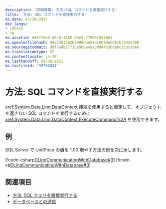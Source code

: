```yaml
---
description: '詳細情報: 方法:SQL コマンドを直接実行する'
title: '方法: SQL コマンドを直接実行する'
ms.date: 03/30/2017
dev_langs:
- csharp
- vb
ms.assetid: 04671bb0-40c0-4465-86e5-77986f454661
ms.openlocfilehash: 9dd53b3582b6099bae51dc008debd8cb3142e386
ms.sourcegitcommit: ddf7edb67715a5b9a45e3dd44536dabc153c1de0
ms.translationtype: HT
ms.contentlocale: ja-JP
ms.lasthandoff: 02/06/2021
ms.locfileid: "99786031"
---
```

# <a name="how-to-directly-execute-sql-commands"></a>方法: SQL コマンドを直接実行する

<xref:System.Data.Linq.DataContext> 接続を使用すると仮定して、オブジェクトを返さない SQL コマンドを実行するために <xref:System.Data.Linq.DataContext.ExecuteCommand%2A> を使用できます。  
  
## <a name="example"></a>例  

 SQL Server で UnitPrice の値を 1.00 増やす方法の例を次に示します。  
  
 [!code-csharp[DLinqCommunicatingWithDatabase#3](../../../../../../samples/snippets/csharp/VS_Snippets_Data/DLinqCommunicatingWithDatabase/cs/Program.cs#3)]
 [!code-vb[DLinqCommunicatingWithDatabase#3](../../../../../../samples/snippets/visualbasic/VS_Snippets_Data/DLinqCommunicatingWithDatabase/vb/Module1.vb#3)]  
  
## <a name="see-also"></a>関連項目

- [方法: SQL クエリを直接実行する](how-to-directly-execute-sql-queries.md)
- [データベースとの通信](communicating-with-the-database.md)
